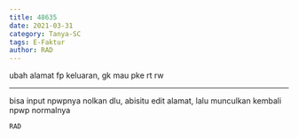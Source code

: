 ```yaml
---
title: 48635
date: 2021-03-31
category: Tanya-SC
tags: E-Faktur
author: RAD
---
```


ubah alamat fp keluaran, gk mau pke rt rw

---

bisa input npwpnya nolkan dlu, abisitu edit alamat, lalu munculkan kembali npwp normalnya

`RAD`
